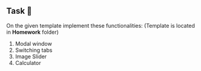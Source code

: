## Task 🎯

On the given template implement these functionalities:
(Template is located in **Homework** folder)

1. Modal window 
2. Switching tabs
3. Image Slider
4. Calculator 
